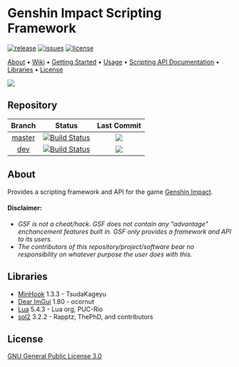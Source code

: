 # Genshin Impact Scripting Framework

[![release](https://img.shields.io/github/release/u16rogue/genshin-scripting-framework?style=for-the-badge)](https://github.com/u16rogue/genshin-scripting-framework/releases)
[![issues](https://img.shields.io/github/issues/u16rogue/genshin-scripting-framework?style=for-the-badge)](https://github.com/u16rogue/genshin-scripting-framework/issues)
[![license](https://img.shields.io/github/license/u16rogue/genshin-scripting-framework?style=for-the-badge)](https://github.com/u16rogue/genshin-scripting-framework/blob/master/LICENSE)


[About](#About) • [Wiki](https://github.com/u16rogue/genshin-scripting-framework/wiki) • [Getting Started](https://github.com/u16rogue/genshin-scripting-framework/wiki/%5B2%5D-Getting-Started) • [Usage](https://github.com/u16rogue/genshin-scripting-framework/wiki/%5B3%5D-Usage) • [Scripting API Documentation](https://github.com/u16rogue/genshin-scripting-framework/wiki/%5B4.0%5D-Scripting) • [Libraries](#Libraries) • [License](#License)

![](https://raw.githubusercontent.com/wiki/u16rogue/genshin-scripting-framework/client_ss.jpg)

## Repository
| Branch | Status | Last Commit |
|:-:|:-:|:-:|
| [master](https://github.com/u16rogue/genshin-scripting-framework/tree/master) | [![Build Status](https://img.shields.io/endpoint.svg?url=https%3A%2F%2Factions-badge.atrox.dev%2Fu16rogue%2Fgenshin-scripting-framework%2Fbadge%3Fref%3Dmaster&style=for-the-badge)](https://actions-badge.atrox.dev/u16rogue/genshin-scripting-framework/goto?ref=master) | ![](https://img.shields.io/github/last-commit/u16rogue/genshin-scripting-framework/master?style=for-the-badge)  |
| [dev](https://github.com/u16rogue/genshin-scripting-framework/tree/dev) | [![Build Status](https://img.shields.io/endpoint.svg?url=https%3A%2F%2Factions-badge.atrox.dev%2Fu16rogue%2Fgenshin-scripting-framework%2Fbadge%3Fref%3Ddev&style=for-the-badge)](https://actions-badge.atrox.dev/u16rogue/genshin-scripting-framework/goto?ref=master) | ![](https://img.shields.io/github/last-commit/u16rogue/genshin-scripting-framework/dev?style=for-the-badge)  |

## About
Provides a scripting framework and API for the game [Genshin Impact](https://genshin.mihoyo.com/).

#### Disclaimer:
* *GSF is not a cheat/hack. GSF does not contain any "advantage" enchancement features built in. GSF only provides a framework and API to its users.*
* *The contributors of this repository/project/software bear no responsibility on whatever purpose the user does with this.*

## Libraries
* [MinHook](https://github.com/TsudaKageyu/minhook) 1.3.3 - TsudaKageyu
* [Dear ImGui](https://github.com/ocornut/imgui) 1.80 - ocornut
* [Lua](https://www.lua.org/) 5.4.3 - Lua org, PUC-Rio
* [sol2](https://github.com/ThePhD/sol2) 3.2.2 - Rapptz, ThePhD, and contributors

## License
[GNU General Public License 3.0](https://www.gnu.org/licenses/gpl-3.0.en.html)